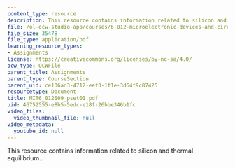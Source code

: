 ```yaml
---
content_type: resource
description: This resource contains information related to silicon and thermal equilibrium..
file: /ol-ocw-studio-app/courses/6-012-microelectronic-devices-and-circuits-spring-2009/46752555e8b55edce18f26bbe346b1fc_MIT6_012S09_pset01.pdf
file_size: 35478
file_type: application/pdf
learning_resource_types:
- Assignments
license: https://creativecommons.org/licenses/by-nc-sa/4.0/
ocw_type: OCWFile
parent_title: Assignments
parent_type: CourseSection
parent_uid: ce136ad3-4712-eef3-1f1e-3d64f9c87425
resourcetype: Document
title: MIT6_012S09_pset01.pdf
uid: 46752555-e8b5-5edc-e18f-26bbe346b1fc
video_files:
  video_thumbnail_file: null
video_metadata:
  youtube_id: null
---
```

This resource contains information related to silicon and thermal equilibrium..